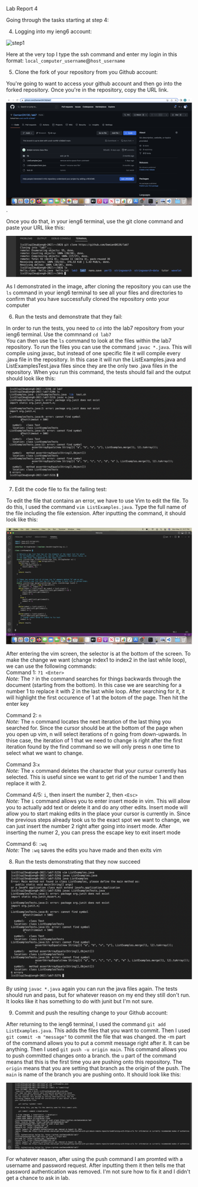 Lab Report 4   


Going through the tasks starting at step 4:  

4. Logging into my ieng6 account:  

![step1](screenshot1)

Here at the very top I type the ssh command and enter my login in this format: `local_computer_username`@`host_username`  

5. Clone the fork of your repository from you Github account:  

You're going to want to access your github account and then go into the forked repository. Once you're in the repository, copy the URL link.    

![step2](https://github.com/DamianGN136/cse15l-lab-reports/blob/main/Screen%20Shot%202023-05-22%20at%204.49.39%20PM.png). 

Once you do that, in your ieng6 terminal, use the git clone command and paste your URL like this:  

![ste1](https://github.com/DamianGN136/cse15l-lab-reports/blob/main/Screen%20Shot%202023-05-22%20at%204.54.47%20PM.png)  

As I demonstrated in the image, after cloning the repository you can use the `ls` command in your ieng6 terminal to see all your files and directories to confirm that you have successfully cloned the repository onto your computer   

6. Run the tests and demonstrate that they fail:  

In order to run the tests, you need to `cd` into the lab7 repository from your ieng6 terminal. Use the commnand `cd lab7`  
You can then use the `ls` command to look at the files within the lab7 repository. To run the files you can use the command `javac *.java`. This will compile using javac, but instead of one specific file it will compile every .java file in the repository. In this case it will run the ListExamples.java and ListExamplesTest.java files since they are the only two .java files in the repository. When you run this command, the tests should fail and the output should look like this:  

![step3](https://github.com/DamianGN136/cse15l-lab-reports/blob/main/Screen%20Shot%202023-05-22%20at%205.34.03%20PM.png)  

7. Edit the code file to fix the failing test:  

To edit the file that contains an error, we have to use Vim to edit the file. To do this, I used the command `vim ListExamples.java`. Type the full name of the file including the file extension. After inputting the command, it should look like this:  

![step4](https://github.com/DamianGN136/cse15l-lab-reports/blob/main/Screen%20Shot%202023-05-22%20at%206.27.32%20PM.png)  

After entering the vim screen, the selector is at the bottom of the screen. To make the change we want (change index1 to index2 in the last while loop), we can use the following commands:  
Command 1: `?1 <Enter>`  
  *Note:* The `?` in the command searches for things backwards through the document (starting from the bottom). In this case we are searching for a number 1 to replace it with 2 in the last while loop. After searching for it, it will highlight the first occurence of 1 at the botom of the page. Then hit the enter key  

Command 2: `n`  
   *Note:* The `n` command locates the next iteration of the last thing you searched for. Since the cursor should be at the bottom of the page when you open up vim, n will select iterations of n going from down-upwards. In thise case, the iteration of 1 that we need to change is right after the first iteration found by the find command so we will only press n one time to select what we want to change. 

Command 3:`x`  
   *Note:* The `x` command deletes the character that your cursur currently has selected. This is useful since we want to get rid of the number 1 and then replace it with 2.  
   
Command 4/5: `i`, then insert the number 2, then `<Esc>`  
   *Note:* The `i` command allows you to enter insert mode in vim. This will allow you to actually add text or delete it and do any other edits. Insert mode will allow you to start making edits in the place your cursor is currently in. Since the previous steps already took us to the exact spot we want to change, we can just insert the number 2 right after going into insert mode. After inserting the numer 2, you can press the escape key to exit insert mode  
   
Command 6: `:wq`  
   *Note:* The `:wq` saves the edits you have made and then exits vim  


8. Run the tests demonstrating that they now succeed  

![step5](https://github.com/DamianGN136/cse15l-lab-reports/blob/main/Screen%20Shot%202023-05-22%20at%207.23.53%20PM.png)  

By using `javac *.java` again you can run the java files again. The tests should run and pass, but for whatever reason on my end they still don't run. It looks like it has something to do with junit but I'm not sure.  

9. Commit and push the resulting change to your Github account:  

After returning to the ieng6 terminal, I used the command `git add ListExamples.java`. This adds the files that you want to commit. Then I used `git commit -m "message"` to commit the  file that was changed. the -m part of the command allows you to put a commit message right after it. It can be anything. Then I used `git push -u origin main`. This command allows you to push committed changes onto a branch. the `u` part of the command means that this is the first time you are pushing onto this repository. The `origin` means that you are setting that branch as the origin of the push. The `main` is name of the branch you are pushing onto. It should look like this:  

![step6](https://github.com/DamianGN136/cse15l-lab-reports/blob/main/Screen%20Shot%202023-05-22%20at%208.32.51%20PM.png)  

For whatever reason, after using the push command I am promted with a username and password request. After inputting them it then tells me that password authentication was removed. I'm not sure how to fix it and I didn't get a chance to ask in lab. 





